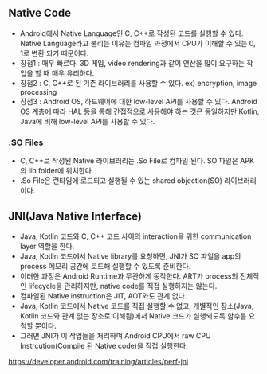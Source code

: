 ## Native Code
- Android에서 Native Language인 C, C++로 작성된 코드를 실행할 수 있다. 
Native Language라고 불리는 이유는 컴파일 과정에서 CPU가 이해할 수 있는 0, 1로 변환 되기 때문이다.
- 장점1 : 매우 빠르다. 3D 게임, video rendering과 같이 연산을 많이 요구하는 작업을 할 때 매우 유리하다.
- 장점2 : C, C++로 된 기존 라이브러리를 사용할 수 있다. ex) encryption, image processing
- 장점3 : Android OS, 하드웨어에 대한 low-level API를 사용할 수 있다.
Android OS 계층에 따라 HAL 등을 통해 간접적으로 사용해야 하는 것은 동일하지만 Kotlin, Java에 비해 low-level API를 사용할 수 있다.

### .SO Files
- C, C++로 작성된 Native 라이브러리는 .So File로 컴파일 된다. SO 파일은 APK의 lib folder에 위치한다.
- .So File은 런타임에 로드되고 실행될 수 있는 shared objection(SO) 라이브러리이다.

## JNI(Java Native Interface)
- Java, Kotlin 코드와 C, C++ 코드 사이의 interaction을 위한 communication layer 역할을 한다.
- Java, Kotlin 코드에서 Native library를 요청하면, JNI가 SO 파일을 app의 process 메모리 공간에 로드해 실행할 수 있도록 준비한다.
- 이러한 과정은 Android Runtime과 무관하게 동작한다. ART가 process의 전체적인 lifecycle을 관리하지만, native code를 직접 실행하지는 않는다.
- 컴파일된 Native instruction은 JIT, AOT와도 관계 없다.
- Java, Kotlin 코드에서 Native 코드를 직접 실행할 수 없고, 개별적인 장소(Java, Kotlin 코드와 관계 없는 장소로 이해됨)에서 Native 코드가 실행되도록 함수를 요청할 뿐이다.
- 그러면 JNI가 이 작업들을 처리하며 Android CPU에서 raw CPU Instrcution(Compile 된 Native code)을 직접 실행한다.

https://developer.android.com/training/articles/perf-jni
